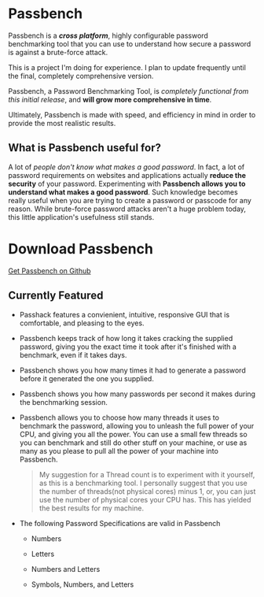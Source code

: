 # Passbench

Passbench is a **_cross platform_**, highly configurable password benchmarking tool that you can use to understand how secure a password is against a brute-force attack. 

This is a project I'm doing for experience. I plan to update frequently until the final, completely comprehensive version.

Passbench, a Password Benchmarking Tool, is *completely functional from this initial release*, and **will grow more comprehensive in time**.

Ultimately, Passbench is made with speed, and efficiency in mind in order to provide the most realistic results.

## What is Passbench useful for?

A lot of *people don't know what makes a good password*. In fact, a lot of password requirements on websites and applications actually **reduce the security** of your password. Experimenting with **Passbench allows you to understand what makes a good password**. Such knowledge becomes really useful when you are trying to create a password or passcode for any reason. While brute-force password attacks aren't a huge problem today, this little application's usefulness still stands.

# Download Passbench

[Get Passbench on Github](https://github.com/kthewhispers/Passbench/blob/master/binaries/)

## Currently Featured

- Passhack features a convienient, intuitive, responsive GUI that is comfortable, and pleasing to the eyes.

- Passbench keeps track of how long it takes cracking the supplied password, giving you the exact time it took after it's finished with a benchmark, even if it takes days.

- Passbench shows you how many times it had to generate a password before it generated the one you supplied.

- Passbench shows you how many passwords per second it makes during the benchmarking session.

- Passbench allows you to choose how many threads it uses to benchmark the password, allowing you to unleash the full power of your CPU, and giving you all the power. You can use a small few threads so you can benchmark and still do other stuff on your machine, or use as many as you please to pull all the power of your machine into Passbench.

  > My suggestion for a Thread count is to experiment with it yourself, as this is a benchmarking tool. I personally suggest that you use   the number of threads(not physical cores) minus 1, or, you can just use the number of physical cores your CPU has. This has yielded the   best results for my machine.

- The following Password Specifications are valid in Passbench
  - Numbers
  
  - Letters
  
  - Numbers and Letters
  
  - Symbols, Numbers, and Letters

